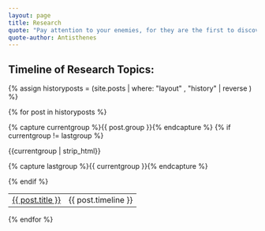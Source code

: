 ```yaml
---
layout: page
title: Research
quote: "Pay attention to your enemies, for they are the first to discover your mistakes."
quote-author: Antisthenes
---
```


<h2>Timeline of Research Topics:</h2>


{% assign historyposts = 
	(site.posts | where: "layout" , "history" | reverse ) %}

{% for post in historyposts %}

{% capture currentgroup %}{{ post.group }}{% endcapture %}
{% if currentgroup != lastgroup %}

{{currentgroup | strip_html}}

{% capture lastgroup %}{{ currentgroup }}{% endcapture %}

{% endif %}

<table cellpadding="0" cellspacing="0" border="0"> 
  <tr><td><a href="{{ post.url }}">{{ post.title }}</a></td>
  <td style = "text-align:right">{{ post.timeline }}</td>
  </tr>
</table>

{% endfor %}